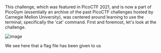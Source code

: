 This challenge, which was featured in PicoCTF 2021, and is now a part of PicoGym (essentially an archive of the past PicoCTF challenges hosted by Carnegie Mellon University), was centered around learning to use the terminal, specifically the 'cat' command. First and foremost, let's look at the challenge.

![image](https://user-images.githubusercontent.com/101998961/200682782-d01dcba8-35d6-4af1-a96d-add6fedf4ff2.png)

We see here that a flag file has been given to us

